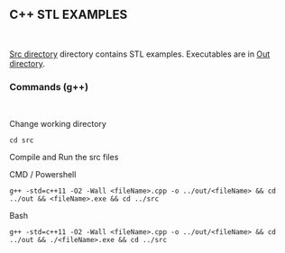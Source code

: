 ## C++ STL EXAMPLES

<br/>

[Src directory](https://github.com/MSanjaySharma/STL-CONCEPTS/tree/master/src) directory contains STL examples. Executables are in [Out directory](https://github.com/MSanjaySharma/STL-CONCEPTS/tree/master/out).

### Commands (g++)

<br/>

Change working directory

```
cd src
```

Compile and Run the src files

CMD / Powershell

```
g++ -std=c++11 -O2 -Wall <fileName>.cpp -o ../out/<fileName> && cd ../out && <fileName>.exe && cd ../src

```

Bash

```
g++ -std=c++11 -O2 -Wall <fileName>.cpp -o ../out/<fileName> && cd ../out && ./<fileName>.exe && cd ../src
```
